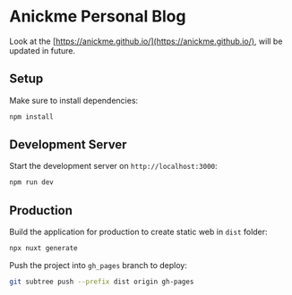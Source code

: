 # Anickme Personal Blog

Look at the [https://anickme.github.io/](https://anickme.github.io/), will be updated in future.

## Setup

Make sure to install dependencies:

```bash
npm install
```

## Development Server

Start the development server on `http://localhost:3000`:

```bash
npm run dev
```

## Production

Build the application for production to create static web in `dist` folder:

```bash
npx nuxt generate
```

Push the project into `gh_pages` branch to deploy:

```bash
git subtree push --prefix dist origin gh-pages
```